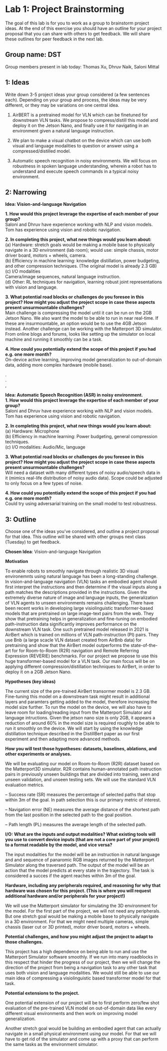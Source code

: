 Lab 1: Project Brainstorming
===
The goal of this lab is for you to work as a group to brainstorm project ideas. At the end of this exercise you should have an outline for your project proposal that you can share with others to get feedback. We will share these outlines for peer feedback in the next lab.

Group name: DST
---
Group members present in lab today: Thomas Xu, Dhruv Naik, Saloni Mittal

1: Ideas
----
Write down 3-5 project ideas your group considered (a few sentences each). Depending on your group and process, the ideas may be very different, or they may be variations on one central idea.
 1. AirBERT is a pretrained model for VLN which can be finetuned for downstream VLN tasks. We propose to compress/distill this model and deploy it on the Jetson Nano, and finally use it for navigating in an environment given a natural language instruction.

 2.  We plan to make a visual chatbot on the device which can use both visual and language modalities to question or answer using a compressed/distilled model.
    
 3. Automatic speech recognition in noisy environments. We will focus on robustness in spoken language understanding, wherein a robot has to understand and execute speech commands in a typical noisy environment.


2: Narrowing
----

**Idea: Vision-and-language Navigation**  

**1. How would this project leverage the expertise of each member of your group?**  
Saloni and Dhruv have experience working with NLP and vision models. Tom has experience using vision and robotic navigation.  

**2. In completing this project, what new things would you learn about:**  
(a) Hardware: stretch goals would be making a mobile base to physically navigate in a 3D environment (lab room); would use: simple chassis, motor driver board, motors + wheels, camera.    
(b) Efficiency in machine learning: knowledge distillation, power budgeting, and other compression techniques. (The original model is already 2.3 GB)   
(c) I/O modalities  
Camera/image sequences, natural language instruction.  
(d) Other: RL techniques for navigation, learning robust joint representations with vision and language.

**3. What potential road blocks or challenges do you foresee in this project? How might you adjust the project scope in case these aspects present unsurmountable challenges?**  
Main challenge is compressing the model until it can be run on the 2GB Jetson Nano. We also want the model to be able to run in near real-time. If these are insurmountable, an option would be to use the 4GB Jetson instead. Another challenge can be working with the Matterport 3D simulator. From online blogs and forums, looks like setting up the simulator on local machine and running it smoothly can be a task.

**4. How could you potentially extend the scope of this project if you had e.g. one more month?**  
On-device active learning, improving model generalization to out-of-domain data, adding more complex hardware (mobile base).  

.  
.  
,  

**Idea: Automatic Speech Recognition (ASR) in noisy environment.**  
**1. How would this project leverage the expertise of each member of your group?**  
Saloni and Dhruv have experience working with NLP and vision models. Tom has experience using vision and robotic navigation.  

**2. In completing this project, what new things would you learn about:**  
(a) Hardware: Microphone   
(b) Efficiency in machine learning: Power budgeting, general compression techniques.   
(c) I/O modalities: Audio/Mic, language  

**3. What potential road blocks or challenges do you foresee in this project? How might you adjust the project scope in case these aspects present unsurmountable challenges?**  
Will need a dataset with many different types of noisy audio/speech data in it (mimics real-life distribution of noisy audio data). Scope could be adjusted to only focus on a few types of noise.

**4. How could you potentially extend the scope of this project if you had e.g. one more month?**  
Could try using adversarial training on the small model to test robustness.

3: Outline
----
Choose one of the ideas you've considered, and outline a project proposal for that idea. This outline will be shared with other groups next class (Tuesday) to get feedback.

**Chosen Idea**: Vision-and-language Navigation

**Motivation**

To enable robots to smoothly navigate through realistic 3D visual environemnts using natural language has been a long-standing challenge. In vision-and-language navigation (VLN) tasks an embodied agent should first interpret the instructions and then determine if the visual inputs along a path matches the descriptions provided in the instructions. Given the extremely diverse nature of image and language inputs, the generalization of VLN agents to unseen environments remains challenging. There have been recent works in developing large visiolinguistic transformer-based models that are pretrained on large image-text pairs from the web. They show that pretraining helps in generalization and fine-tuning on embodied path-instruction data significantly improves performance on the downstream VLN task. One such pretrained model released in 2021 is AirBert which is trained on millions of VLN path-instruction (PI) pairs. They use Bnb (a large scacle VLN dataset created from AirBnb data) for pretraining and show that the AirBert model outperforms the state-of-the-art for for Room-to-Room (R2R) navigation and Remote Referring Expression (REVERIE) benchmarks.
For our project we propose to use this huge transformer-based model for a VLN task. Our main focus will be on applying different compression/distillation techniques to AirBert, in order to deploy it on a 2GB Jetson Nano.

**Hypotheses (key ideas)**

The current size of the pre-trained AirBert transormer model is 2.3 GB. Fine-tuning this model on a downstream task might result in additional layers and paramters getting added to the model, therefore increasing the model size further. To run the model on the device, we will also have to leave room for loading/reading input from the Matterport Simulator and language intructions. Given the jetson nano size is only 2GB, it appears a reduction of around 60% in the model size is required roughly to be able to run it smoothly on the device. We will start by using the knowledge distillation technique described in the DistillBert paper as our first experiment and then adapting more advanced methods.

**How you will test those hypotheses: datasets, baselines, ablations, and other experiments or analyses.**

We will be evaluating our model on Room-to-Room (R2R) dataset based on the Matterport3D simulator. R2R contains human-annotated path instruction pairs in previously unseen buildings that are divided into training, seen and unseen validation, and unseen testing sets. We will use the standard VLN evaluation metrics.

– Success rate (SR) measures the percentage of selected paths that stop
within 3m of the goal. In path selection this is our primary metric of interest.

– Navigation error (NE) measures the average distance of the shortest path
from the last position in the selected path to the goal position.

– Path length (PL) measures the average length of the selected path.

**I/O: What are the inputs and output modalities? What existing tools will you use to convert device inputs (that are not a core part of your project) to a format readable by the model, and vice versa?**

The input modalities for the model will be an instruction in natural language and and sequence of panaromic RGB images returned by the Matterport Simulator along the traversed path. The output of the model will be an action that the model predicts at every state in the trajectory. The task is considered a succes if the agent reaches within 3m of the goal.  

**Hardware, including any peripherals required, and reasoning for why that hardware was chosen for this project. (This is where you will request additional hardware and/or peripherals for your project!)**

We will use the Matterport simulator for simulating the 3D environment for the model. For the first part of the project, we will not need any peripherals. But one stretch goal would be making a mobile base to physically navigate in a 3D environment. For that we might need multiple cameras, simple chassis (laser cut or 3D printed), motor driver board, motors + wheels.

**Potential challenges, and how you might adjust the project to adapt to those challenges.**

This project has a high dependence on being able to run and use the Matterport Simulator software smoothly. If we run into many roadblocks in this respect that hinder the progress of our project, then we will change the direction of the project from being a navigation task to any other task that uses both vision and language modalities. We would still be able to use our main idea of compressing a visiolinguistic based transformer model for that task.

**Potential extensions to the project.**

One potential extension of our project will be to first perform zero/few shot evaluation of the pre-trained VLN model on out-of-domain data like every different visual environments and then work on improving model generalization.

Another stretch goal would be building an embodied agent that can actually navigate in a small physical environment using our model. For that we will have to get rid of the simulator and come up with a proxy that can perform the same tasks as the environment simulator.

